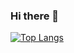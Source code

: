 ### Hi there 👋

[![Top Langs](https://github-readme-stats.vercel.app/api/top-langs/?username=electr0n4ik&layout=compact)](https://github.com/electr0n4ik/github-readme-stats)


